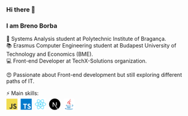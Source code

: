 ### Hi there 👋
### I am Breno Borba

🏫 Systems Analysis student at Polytechnic Institute of Bragança.<br>
📚 Erasmus Computer Engineering student at Budapest University of Technology and Economics (BME).<br>
💻 Front-end Developer at TechX-Solutions organization.

😍 Passionate about Front-end development but still exploring different paths of IT.

⚡️ Main skills: <br>
<img height="30" alt="JavaScript" src="https://raw.githubusercontent.com/devicons/devicon/master/icons/javascript/javascript-original.svg">&nbsp;
<img height="30" alt="TypeScript" src="https://raw.githubusercontent.com/devicons/devicon/master/icons/typescript/typescript-original.svg">&nbsp;
<img height="30" alt="React" src="https://raw.githubusercontent.com/devicons/devicon/master/icons/react/react-original.svg">&nbsp;
<img height="30" alt="NextJs" src="https://raw.githubusercontent.com/devicons/devicon/master/icons/nextjs/nextjs-original.svg">&nbsp;
<img height="30" alt="Java" src="https://github.com/devicons/devicon/blob/2ae2a900d2f041da66e950e4d48052658d850630/icons/java/java-original.svg">&nbsp;
<!--
**brenoborba/brenoborba** is a ✨ _special_ ✨ repository because its `README.md` (this file) appears on your GitHub profile.
🏫 Systems Analysis student at Polytechnic Institute of Bragança.
🚩 Started programming at 2019.


Here are some ideas to get you started:

- 🔭 I’m currently working on ...
- 🌱 I’m currently learning ...
- 👯 I’m looking to collaborate on ...
- 🤔 I’m looking for help with ...
- 💬 Ask me about ...
- 📫 How to reach me: ...
- 😄 Pronouns: ...
- ⚡ Fun fact: ...
-->

